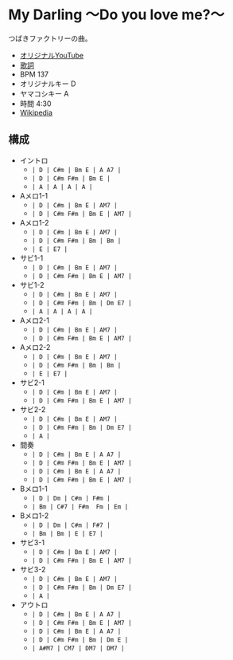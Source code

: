 # My Darling ～Do you love me?～

つばきファクトリーの曲。

- [オリジナルYouTube](https://www.youtube.com/watch?v=tUAAPxXqt_k)
- [歌詞](https://j-lyric.net/artist/a05b4c9/l052036.html)
- BPM 137
- オリジナルキー D
- ヤマコシキー A
- 時間 4:30
- [Wikipedia](https://ja.wikipedia.org/wiki/%E6%96%AD%E6%8D%A8ISM/%E3%82%A4%E3%83%9E%E3%83%8A%E3%83%B3%E3%82%B8%3F)

## 構成

- イントロ
  - `| D | C#m | Bm E | A A7 |`
  - `| D | C#m F#m | Bm E |`
  - `| A | A | A | A |`
- Aメロ1-1
  - `| D | C#m | Bm E | AM7 |`
  - `| D | C#m F#m | Bm E | AM7 |`
- Aメロ1-2
  - `| D | C#m | Bm E | AM7 |`
  - `| D | C#m F#m | Bm | Bm |`
  - `| E | E7 |`
- サビ1-1
  - `| D | C#m | Bm E | AM7 |`
  - `| D | C#m F#m | Bm E | AM7 |`
- サビ1-2
  - `| D | C#m | Bm E | AM7 |`
  - `| D | C#m F#m | Bm | Dm E7 |`
  - `| A | A | A | A |`
- Aメロ2-1
  - `| D | C#m | Bm E | AM7 |`
  - `| D | C#m F#m | Bm E | AM7 |`
- Aメロ2-2
  - `| D | C#m | Bm E | AM7 |`
  - `| D | C#m F#m | Bm | Bm |`
  - `| E | E7 |`
- サビ2-1
  - `| D | C#m | Bm E | AM7 |`
  - `| D | C#m F#m | Bm E | AM7 |`
- サビ2-2
  - `| D | C#m | Bm E | AM7 |`
  - `| D | C#m F#m | Bm | Dm E7 |`
  - `| A |`
- 間奏
  - `| D | C#m | Bm E | A A7 |`
  - `| D | C#m F#m | Bm E | AM7 |`
  - `| D | C#m | Bm E | A A7 |`
  - `| D | C#m F#m | Bm E | AM7 |`
- Bメロ1-1
  - `| D | Dm | C#m | F#m |`
  - `| Bm | C#7 | F#m  Fm | Em |`
- Bメロ1-2
  - `| D | Dm | C#m | F#7 |`
  - `| Bm | Bm | E | E7 |`
- サビ3-1
  - `| D | C#m | Bm E | AM7 |`
  - `| D | C#m F#m | Bm E | AM7 |`
- サビ3-2
  - `| D | C#m | Bm E | AM7 |`
  - `| D | C#m F#m | Bm | Dm E7 |`
  - `| A |`
- アウトロ
  - `| D | C#m | Bm E | A A7 |`
  - `| D | C#m F#m | Bm E | AM7 |`
  - `| D | C#m | Bm E | A A7 |`
  - `| D | C#m F#m | Bm | Dm E |`
  - `| A#M7 | CM7 | DM7 | DM7 |`
